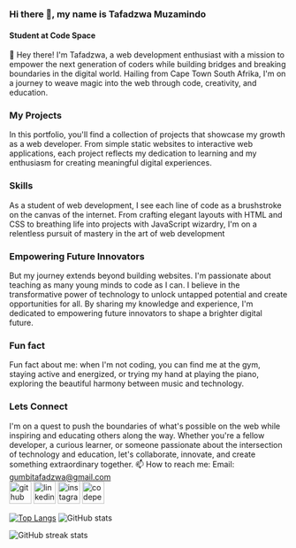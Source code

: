 ### Hi there 👋, my name is Tafadzwa Muzamindo
#### Student at Code Space


🚀 Hey there! I'm Tafadzwa, a web development enthusiast with a mission to empower the next generation of coders while building bridges and breaking boundaries in the digital world. Hailing from Cape Town South Afrika, I'm on a journey to weave magic into the web through code, creativity, and education.


### My Projects
In this portfolio, you'll find a collection of projects that showcase my growth as a web developer. From simple static websites to interactive web applications, each project reflects my dedication to learning and my enthusiasm for creating meaningful digital experiences. 


### Skills
As a student of web development, I see each line of code as a brushstroke on the canvas of the internet. From crafting elegant layouts with HTML and CSS to breathing life into projects with JavaScript wizardry, I'm on a relentless pursuit of mastery in the art of web development

### Empowering Future Innovators
But my journey extends beyond building websites. I'm passionate about teaching as many young minds to code as I can. I believe in the transformative power of technology to unlock untapped potential and create opportunities for all. By sharing my knowledge and experience, I'm dedicated to empowering future innovators to shape a brighter digital future.

### Fun fact 
Fun fact about me: when I'm not coding, you can find me at the gym, staying active and energized, or trying my hand at playing the piano, exploring the beautiful harmony between music and technology. 

### Lets Connect
I'm on a quest to push the boundaries of what's possible on the web while inspiring and educating others along the way. Whether you're a fellow developer, a curious learner, or someone passionate about the intersection of technology and education, let's collaborate, innovate, and create something extraordinary together. 📫 How to reach me: Email: gumbitafadzwa@gmail.com  
[<img src='https://cdn.jsdelivr.net/npm/simple-icons@3.0.1/icons/github.svg' alt='github' height='40'>](https://github.com/tafadzwa96)   [<img src='https://cdn.jsdelivr.net/npm/simple-icons@3.0.1/icons/linkedin.svg' alt='linkedin' height='40'>](https://www.linkedin.com/in/Tafadzwa-Muzamindo/)   [<img src='https://cdn.jsdelivr.net/npm/simple-icons@3.0.1/icons/instagram.svg' alt='instagram' height='40'>](https://www.instagram.com/tg-norman/)   [<img src='https://cdn.jsdelivr.net/npm/simple-icons@3.0.1/icons/codepen.svg' alt='codepen' height='40'>](https://codepen.io/Tafadzwa-Muzamindo)  

[![Top Langs](https://github-readme-stats.vercel.app/api/top-langs/?username=tafadzwaTG)](https://github.com/anuraghazra/github-readme-stats) ![GitHub stats](https://github-readme-stats.vercel.app/api?username=tafadzwaTG&show_icons=true)  

![GitHub streak stats](https://streak-stats.demolab.com/?user=tafadzwaTG)  





